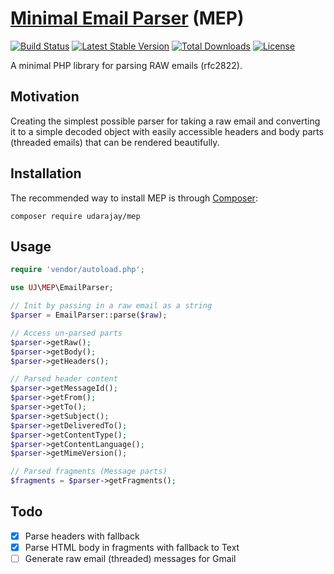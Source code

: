 # [Minimal Email Parser](https://github.com/UdaraJay/MEP) (MEP)
[![Build Status](https://travis-ci.org/UdaraJay/MEP.svg?branch=master)](https://travis-ci.org/UdaraJay/MEP) 
[![Latest Stable Version](https://poser.pugx.org/udarajay/mep/version)](https://packagist.org/packages/udarajay/mep)
[![Total Downloads](https://poser.pugx.org/udarajay/mep/downloads)](https://packagist.org/packages/udarajay/mep)
[![License](https://poser.pugx.org/udarajay/mep/license)](https://packagist.org/packages/udarajay/mep)

A minimal PHP library for parsing RAW emails (rfc2822).

## Motivation
Creating the simplest possible parser for taking a raw email and converting it to a simple
decoded object with easily accessible headers and body parts (threaded emails) that
can be rendered beautifully. 
  
## Installation
The recommended way to install MEP is through [Composer](https://getcomposer.org/):
```
composer require udarajay/mep
```

## Usage
```php
require 'vendor/autoload.php';

use UJ\MEP\EmailParser;

// Init by passing in a raw email as a string
$parser = EmailParser::parse($raw); 

// Access un-parsed parts
$parser->getRaw();
$parser->getBody();
$parser->getHeaders();

// Parsed header content
$parser->getMessageId();
$parser->getFrom();
$parser->getTo();
$parser->getSubject();
$parser->getDeliveredTo();
$parser->getContentType();
$parser->getContentLanguage();
$parser->getMimeVersion();

// Parsed fragments (Message parts)
$fragments = $parser->getFragments();
```


## Todo
- [x] Parse headers with fallback
- [x] Parse HTML body in fragments with fallback to Text
- [ ] Generate raw email (threaded) messages for Gmail
